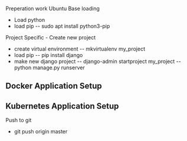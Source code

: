 Preperation work
Ubuntu
Base loading
- Load python
- load pip
-- sudo apt install python3-pip

Project Specific - Create new project
- create virtual environment
-- mkvirtualenv my_project
- load pip
-- pip install django
- make new django project
-- django-admin startproject my_project
-- python manage.py runserver


Docker Application Setup
- 

Kubernetes Application Setup
- 


Push to git
- git push origin master